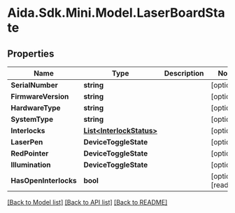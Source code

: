 # Aida.Sdk.Mini.Model.LaserBoardState

## Properties

Name | Type | Description | Notes
------------ | ------------- | ------------- | -------------
**SerialNumber** | **string** |  | [optional] 
**FirmwareVersion** | **string** |  | [optional] 
**HardwareType** | **string** |  | [optional] 
**SystemType** | **string** |  | [optional] 
**Interlocks** | [**List&lt;InterlockStatus&gt;**](InterlockStatus.md) |  | [optional] 
**LaserPen** | **DeviceToggleState** |  | [optional] 
**RedPointer** | **DeviceToggleState** |  | [optional] 
**Illumination** | **DeviceToggleState** |  | [optional] 
**HasOpenInterlocks** | **bool** |  | [optional] [readonly] 

[[Back to Model list]](../README.md#documentation-for-models) [[Back to API list]](../README.md#documentation-for-api-endpoints) [[Back to README]](../README.md)


